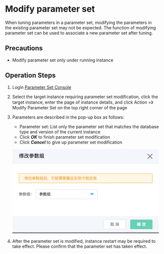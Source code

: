 # Modify parameter set
When tuning parameters in a parameter set, modifying the parameters in the existing parameter set may not be expected. The function of modifying parameter set can be used to associate a new parameter set after tuning.

## Precautions

* Modify parameter set only under running instance

## Operation Steps
1. Login [Parameter Set Console](https://rds-console.jdcloud.com/paramgroup/list)
2. Select the target instance requiring parameter set modification, click the target instance, enter the page of instance details, and click Action =》 Modify Parameter Set on the top right corner of the page
3. Parameters are described in the pop-up box as follows:
    * Parameter set: List only the parameter set that matches the database type and version of the current instance
    * Click ***OK*** to finish parameter set modification
    * Click ***Cancel*** to give up parameter set modification

    ![截图](../../../../../image/RDS/modify-instance-parameter-group.jpg)

4. After the parameter set is modified, instance restart may be required to take effect. Please confirm that the parameter set has taken effect. 
